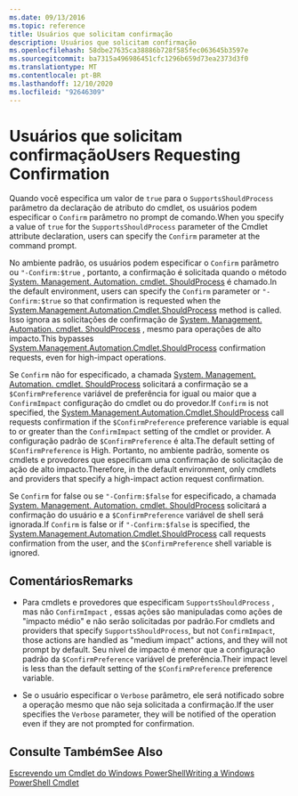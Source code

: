 ```yaml
---
ms.date: 09/13/2016
ms.topic: reference
title: Usuários que solicitam confirmação
description: Usuários que solicitam confirmação
ms.openlocfilehash: 58dbe27635ca38886b728f585fec063645b3597e
ms.sourcegitcommit: ba7315a496986451cfc1296b659d73ea2373d3f0
ms.translationtype: MT
ms.contentlocale: pt-BR
ms.lasthandoff: 12/10/2020
ms.locfileid: "92646309"
---
```

# <a name="users-requesting-confirmation"></a><span data-ttu-id="7e001-103">Usuários que solicitam confirmação</span><span class="sxs-lookup"><span data-stu-id="7e001-103">Users Requesting Confirmation</span></span>

<span data-ttu-id="7e001-104">Quando você especifica um valor de `true` para o `SupportsShouldProcess` parâmetro da declaração de atributo do cmdlet, os usuários podem especificar o `Confirm` parâmetro no prompt de comando.</span><span class="sxs-lookup"><span data-stu-id="7e001-104">When you specify a value of `true` for the `SupportsShouldProcess` parameter of the Cmdlet attribute declaration, users can specify the `Confirm` parameter at the command prompt.</span></span>

<span data-ttu-id="7e001-105">No ambiente padrão, os usuários podem especificar o `Confirm` parâmetro ou `"-Confirm:$true` , portanto, a confirmação é solicitada quando o método [System. Management. Automation. cmdlet. ShouldProcess](/dotnet/api/System.Management.Automation.Cmdlet.ShouldProcess) é chamado.</span><span class="sxs-lookup"><span data-stu-id="7e001-105">In the default environment, users can specify the `Confirm` parameter or `"-Confirm:$true` so that confirmation is requested when the [System.Management.Automation.Cmdlet.ShouldProcess](/dotnet/api/System.Management.Automation.Cmdlet.ShouldProcess) method is called.</span></span> <span data-ttu-id="7e001-106">Isso ignora as solicitações de confirmação de [System. Management. Automation. cmdlet. ShouldProcess](/dotnet/api/System.Management.Automation.Cmdlet.ShouldProcess) , mesmo para operações de alto impacto.</span><span class="sxs-lookup"><span data-stu-id="7e001-106">This bypasses [System.Management.Automation.Cmdlet.ShouldProcess](/dotnet/api/System.Management.Automation.Cmdlet.ShouldProcess) confirmation requests, even for high-impact operations.</span></span>

<span data-ttu-id="7e001-107">Se `Confirm` não for especificado, a chamada [System. Management. Automation. cmdlet. ShouldProcess](/dotnet/api/System.Management.Automation.Cmdlet.ShouldProcess) solicitará a confirmação se a `$ConfirmPreference` variável de preferência for igual ou maior que a `ConfirmImpact` configuração do cmdlet ou do provedor.</span><span class="sxs-lookup"><span data-stu-id="7e001-107">If `Confirm` is not specified, the [System.Management.Automation.Cmdlet.ShouldProcess](/dotnet/api/System.Management.Automation.Cmdlet.ShouldProcess) call requests confirmation if the `$ConfirmPreference` preference variable is equal to or greater than the `ConfirmImpact` setting of the cmdlet or provider.</span></span> <span data-ttu-id="7e001-108">A configuração padrão de `$ConfirmPreference` é alta.</span><span class="sxs-lookup"><span data-stu-id="7e001-108">The default setting of `$ConfirmPreference` is High.</span></span> <span data-ttu-id="7e001-109">Portanto, no ambiente padrão, somente os cmdlets e provedores que especificam uma confirmação de solicitação de ação de alto impacto.</span><span class="sxs-lookup"><span data-stu-id="7e001-109">Therefore, in the default environment, only cmdlets and providers that specify a high-impact action request confirmation.</span></span>

<span data-ttu-id="7e001-110">Se `Confirm` for false ou se `"-Confirm:$false` for especificado, a chamada [System. Management. Automation. cmdlet. ShouldProcess](/dotnet/api/System.Management.Automation.Cmdlet.ShouldProcess) solicitará a confirmação do usuário e a `$ConfirmPreference` variável de shell será ignorada.</span><span class="sxs-lookup"><span data-stu-id="7e001-110">If `Confirm` is false or if `"-Confirm:$false` is specified, the [System.Management.Automation.Cmdlet.ShouldProcess](/dotnet/api/System.Management.Automation.Cmdlet.ShouldProcess) call requests confirmation from the user, and the `$ConfirmPreference` shell variable is ignored.</span></span>

## <a name="remarks"></a><span data-ttu-id="7e001-111">Comentários</span><span class="sxs-lookup"><span data-stu-id="7e001-111">Remarks</span></span>

- <span data-ttu-id="7e001-112">Para cmdlets e provedores que especificam `SupportsShouldProcess` , mas não `ConfirmImpact` , essas ações são manipuladas como ações de "impacto médio" e não serão solicitadas por padrão.</span><span class="sxs-lookup"><span data-stu-id="7e001-112">For cmdlets and providers that specify `SupportsShouldProcess`, but not `ConfirmImpact`, those actions are handled as "medium impact" actions, and they will not prompt by default.</span></span> <span data-ttu-id="7e001-113">Seu nível de impacto é menor que a configuração padrão da `$ConfirmPreference` variável de preferência.</span><span class="sxs-lookup"><span data-stu-id="7e001-113">Their impact level is less than the default setting of the `$ConfirmPreference` preference variable.</span></span>

- <span data-ttu-id="7e001-114">Se o usuário especificar o `Verbose` parâmetro, ele será notificado sobre a operação mesmo que não seja solicitada a confirmação.</span><span class="sxs-lookup"><span data-stu-id="7e001-114">If the user specifies the `Verbose` parameter, they will be notified of the operation even if they are not prompted for confirmation.</span></span>

## <a name="see-also"></a><span data-ttu-id="7e001-115">Consulte Também</span><span class="sxs-lookup"><span data-stu-id="7e001-115">See Also</span></span>

[<span data-ttu-id="7e001-116">Escrevendo um Cmdlet do Windows PowerShell</span><span class="sxs-lookup"><span data-stu-id="7e001-116">Writing a Windows PowerShell Cmdlet</span></span>](./writing-a-windows-powershell-cmdlet.md)
